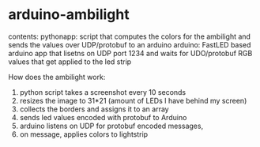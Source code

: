 # arduino-ambilight

contents:
pythonapp: script that computes the colors for the ambilight and sends the values over UDP/protobuf to an arduino
arduino: FastLED based arduino app that lisetns on UDP port 1234 and waits for UDO/protobuf RGB values that get applied to the led strip

How does the ambilight work:

1) python script takes a screenshot every 10 seconds  
2) resizes the image to 31*21 (amount of LEDs I have behind my screen) 
3) collects the borders and assigns it to an array 
4) sends led values encoded with protobuf to Arduino
5) arduino listens on UDP for protobuf encoded messages, 
6) on message, applies colors to lightstrip
